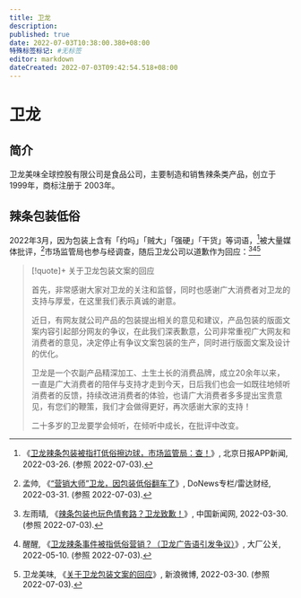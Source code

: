 ```yaml
---
title: 卫龙
description:
published: true
date: 2022-07-03T10:38:00.380+08:00
特殊标签标记: #无标签
editor: markdown
dateCreated: 2022-07-03T09:42:54.518+08:00
---
```


# 卫龙

## 简介

卫龙美味全球控股有限公司是食品公司，主要制造和销售辣条类产品，创立于 1999年，商标注册于 2003年。

## 辣条包装低俗

2022年3月，因为包装上含有「约吗」「贼大」「强硬」「干货」等词语，[^fe21]被大量媒体批评，[^40212]市场监管局也参与经调查，随后卫龙公司以道歉作为回应：[^9715][^119054][^G0u7k]

[^40212]: 孟帅, 《[“营销大师”卫龙，因包装低俗翻车了](https://web.archive.org/web/20220423023548/https://www.donews.com/article/detail/6130/40212.html)》, DoNews专栏/雷达财经, 2022-03-31. (参照 2022-07-03).

[^fe21]: 《[卫龙辣条包装被指打低俗擦边球，市场监管局：查！](https://web.archive.org/web/20220326060032/https://bj.bjd.com.cn/5b165687a010550e5ddc0e6a/contentShare/5b16573ae4b02a9fe2d558f9/AP623e6d18e4b0079458b62743.html)》, 北京日报APP新闻, 2022-03-26. (参照 2022-07-03).

[^9715]: 左雨晴, 《[辣条包装也玩色情套路？卫龙致歉！](https://web.archive.org/web/20220426200136/https://www.chinanews.com.cn/cj/2022/03-30/9715407.shtml)》, 中国新闻网, 2022-03-30. (参照 2022-07-03).

[^119054]: 醒醒, 《[卫龙辣条事件被指低俗营销？（卫龙广告语引发争议）](https://web.archive.org/web/20220703015851/https://www.dachanggongguan.com/article-119054.html)》, 大厂公关, 2022-05-10. (参照 2022-07-03).

[^G0u7k]: 卫龙美味, 《[关于卫龙包装文案的回应](https://archive.ph/G0u7k "https://weibo.com/5171482644/Lm2f5e7gN")》, 新浪微博, 2022-03-30. (参照 2022-07-03).

> [!quote]+ 关于卫龙包装文案的回应
>
> 首先，非常感谢大家对卫龙的关注和监督，同时也感谢广大消费者对卫龙的支持与厚爱，在这里我们表示真诚的谢意。
>
> 近日，有网友就公司产品的包装提出相关的意见和建议，产品包装的版面文案内容引起部分网友的争议，在此我们深表歉意，公司非常重视广大网友和消费者的意见，决定停止有争议文案包装的生产，同时进行版面文案及设计的优化。
>
> 卫龙是一个农副产品精深加工、土生土长的消费品牌，成立20余年以来，一直是广大消费者的陪伴与支持才走到今天，日后我们也会一如既往地倾听消费者的反馈，持续改进消费者的体验，也请广大消费者多多提出宝贵意见，有您们的鞭策，我们才会做得更好，再次感谢大家的支持！
>
> 二十多岁的卫龙要学会倾听，在倾听中成长，在批评中改变。

